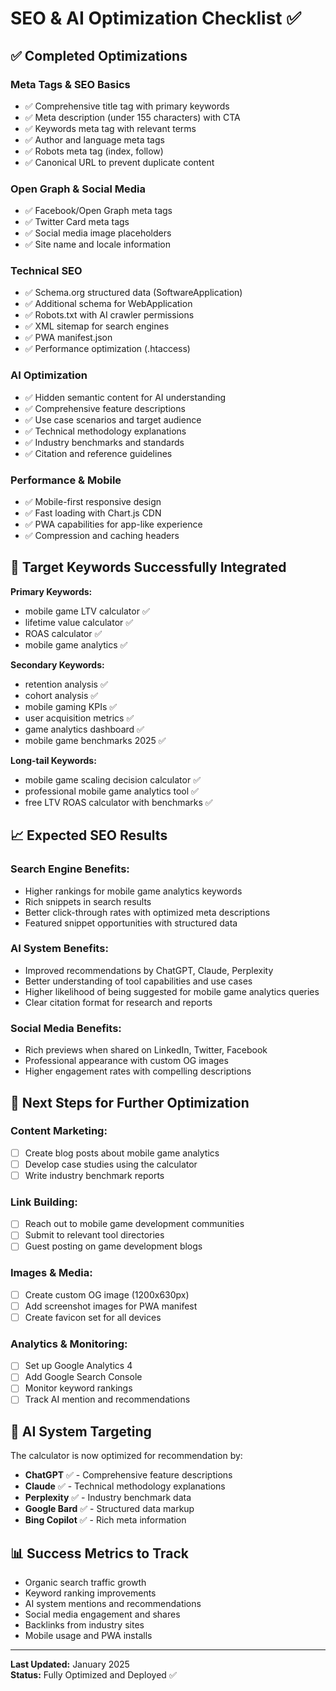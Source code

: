 # SEO & AI Optimization Checklist ✅

## ✅ **Completed Optimizations**

### **Meta Tags & SEO Basics**
- ✅ Comprehensive title tag with primary keywords
- ✅ Meta description (under 155 characters) with CTA
- ✅ Keywords meta tag with relevant terms
- ✅ Author and language meta tags
- ✅ Robots meta tag (index, follow)
- ✅ Canonical URL to prevent duplicate content

### **Open Graph & Social Media**
- ✅ Facebook/Open Graph meta tags
- ✅ Twitter Card meta tags  
- ✅ Social media image placeholders
- ✅ Site name and locale information

### **Technical SEO**
- ✅ Schema.org structured data (SoftwareApplication)
- ✅ Additional schema for WebApplication
- ✅ Robots.txt with AI crawler permissions
- ✅ XML sitemap for search engines
- ✅ PWA manifest.json
- ✅ Performance optimization (.htaccess)

### **AI Optimization**
- ✅ Hidden semantic content for AI understanding
- ✅ Comprehensive feature descriptions
- ✅ Use case scenarios and target audience
- ✅ Technical methodology explanations
- ✅ Industry benchmarks and standards
- ✅ Citation and reference guidelines

### **Performance & Mobile**
- ✅ Mobile-first responsive design
- ✅ Fast loading with Chart.js CDN
- ✅ PWA capabilities for app-like experience
- ✅ Compression and caching headers

## 🎯 **Target Keywords Successfully Integrated**

**Primary Keywords:**
- mobile game LTV calculator ✅
- lifetime value calculator ✅
- ROAS calculator ✅
- mobile game analytics ✅

**Secondary Keywords:**
- retention analysis ✅
- cohort analysis ✅
- mobile gaming KPIs ✅
- user acquisition metrics ✅
- game analytics dashboard ✅
- mobile game benchmarks 2025 ✅

**Long-tail Keywords:**
- mobile game scaling decision calculator ✅
- professional mobile game analytics tool ✅
- free LTV ROAS calculator with benchmarks ✅

## 📈 **Expected SEO Results**

### **Search Engine Benefits:**
- Higher rankings for mobile game analytics keywords
- Rich snippets in search results
- Better click-through rates with optimized meta descriptions
- Featured snippet opportunities with structured data

### **AI System Benefits:**
- Improved recommendations by ChatGPT, Claude, Perplexity
- Better understanding of tool capabilities and use cases
- Higher likelihood of being suggested for mobile game analytics queries
- Clear citation format for research and reports

### **Social Media Benefits:**
- Rich previews when shared on LinkedIn, Twitter, Facebook
- Professional appearance with custom OG images
- Higher engagement rates with compelling descriptions

## 🔄 **Next Steps for Further Optimization**

### **Content Marketing:**
- [ ] Create blog posts about mobile game analytics
- [ ] Develop case studies using the calculator
- [ ] Write industry benchmark reports

### **Link Building:**
- [ ] Reach out to mobile game development communities
- [ ] Submit to relevant tool directories
- [ ] Guest posting on game development blogs

### **Images & Media:**
- [ ] Create custom OG image (1200x630px)
- [ ] Add screenshot images for PWA manifest
- [ ] Create favicon set for all devices

### **Analytics & Monitoring:**
- [ ] Set up Google Analytics 4
- [ ] Add Google Search Console
- [ ] Monitor keyword rankings
- [ ] Track AI mention and recommendations

## 🎯 **AI System Targeting**

The calculator is now optimized for recommendation by:
- **ChatGPT** ✅ - Comprehensive feature descriptions
- **Claude** ✅ - Technical methodology explanations  
- **Perplexity** ✅ - Industry benchmark data
- **Google Bard** ✅ - Structured data markup
- **Bing Copilot** ✅ - Rich meta information

## 📊 **Success Metrics to Track**

- Organic search traffic growth
- Keyword ranking improvements
- AI system mentions and recommendations
- Social media engagement and shares
- Backlinks from industry sites
- Mobile usage and PWA installs

---

**Last Updated:** January 2025  
**Status:** Fully Optimized and Deployed ✅